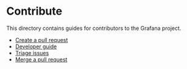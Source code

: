 # Contribute

This directory contains guides for contributors to the Grafana project.

- [Create a pull request](create-pull-request.md)
- [Developer guide](developer-guide.md)
- [Triage issues](triage-issues.md)
- [Merge a pull request](merge-pull-request.md)